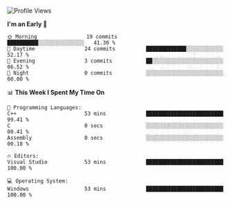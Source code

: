 <!--START_SECTION:waka-->
![Profile Views](http://img.shields.io/badge/Profile%20Views-1-blue)

**I'm an Early 🐤** 

```text
🌞 Morning                19 commits          ██████████░░░░░░░░░░░░░░░   41.30 % 
🌆 Daytime                24 commits          █████████████░░░░░░░░░░░░   52.17 % 
🌃 Evening                3 commits           ██░░░░░░░░░░░░░░░░░░░░░░░   06.52 % 
🌙 Night                  0 commits           ░░░░░░░░░░░░░░░░░░░░░░░░░   00.00 % 
```


📊 **This Week I Spent My Time On** 

```text
💬 Programming Languages: 
C++                      53 mins             █████████████████████████   99.41 % 
C                        0 secs              ░░░░░░░░░░░░░░░░░░░░░░░░░   00.41 % 
Assembly                 0 secs              ░░░░░░░░░░░░░░░░░░░░░░░░░   00.18 % 

🔥 Editors: 
Visual Studio            53 mins             █████████████████████████   100.00 % 

💻 Operating System: 
Windows                  53 mins             █████████████████████████   100.00 % 
```


<!--END_SECTION:waka-->
